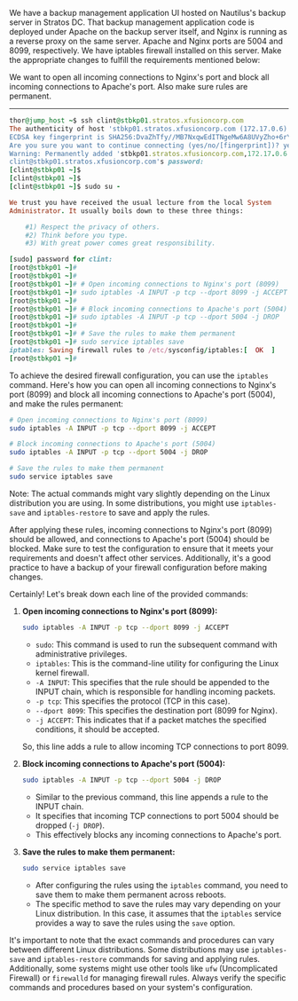 We have a backup management application UI hosted on Nautilus's backup server in Stratos DC. That backup management application code is deployed under Apache on the backup server itself, and Nginx is running as a reverse proxy on the same server. Apache and Nginx ports are 5004 and 8099, respectively. We have iptables firewall installed on this server. Make the appropriate changes to fulfill the requirements mentioned below:



We want to open all incoming connections to Nginx's port and block all incoming connections to Apache's port. Also make sure rules are permanent.

--------------

```ruby
thor@jump_host ~$ ssh clint@stbkp01.stratos.xfusioncorp.com
The authenticity of host 'stbkp01.stratos.xfusioncorp.com (172.17.0.6)' can't be established.
ECDSA key fingerprint is SHA256:DvaZhTfy//MB7NxqwEdITNgeMw6A8UVyZho+6rYP2Po.
Are you sure you want to continue connecting (yes/no/[fingerprint])? yes
Warning: Permanently added 'stbkp01.stratos.xfusioncorp.com,172.17.0.6' (ECDSA) to the list of known hosts.
clint@stbkp01.stratos.xfusioncorp.com's password: 
[clint@stbkp01 ~]$ 
[clint@stbkp01 ~]$ 
[clint@stbkp01 ~]$ sudo su -

We trust you have received the usual lecture from the local System
Administrator. It usually boils down to these three things:

    #1) Respect the privacy of others.
    #2) Think before you type.
    #3) With great power comes great responsibility.

[sudo] password for clint: 
[root@stbkp01 ~]# 
[root@stbkp01 ~]# 
[root@stbkp01 ~]# # Open incoming connections to Nginx's port (8099)
[root@stbkp01 ~]# sudo iptables -A INPUT -p tcp --dport 8099 -j ACCEPT
[root@stbkp01 ~]# 
[root@stbkp01 ~]# # Block incoming connections to Apache's port (5004)
[root@stbkp01 ~]# sudo iptables -A INPUT -p tcp --dport 5004 -j DROP
[root@stbkp01 ~]# 
[root@stbkp01 ~]# # Save the rules to make them permanent
[root@stbkp01 ~]# sudo service iptables save
iptables: Saving firewall rules to /etc/sysconfig/iptables:[  OK  ]
[root@stbkp01 ~]# 
```
To achieve the desired firewall configuration, you can use the `iptables` command. Here's how you can open all incoming connections to Nginx's port (8099) and block all incoming connections to Apache's port (5004), and make the rules permanent:

```bash
# Open incoming connections to Nginx's port (8099)
sudo iptables -A INPUT -p tcp --dport 8099 -j ACCEPT

# Block incoming connections to Apache's port (5004)
sudo iptables -A INPUT -p tcp --dport 5004 -j DROP

# Save the rules to make them permanent
sudo service iptables save
```

Note: The actual commands might vary slightly depending on the Linux distribution you are using. In some distributions, you might use `iptables-save` and `iptables-restore` to save and apply the rules.

After applying these rules, incoming connections to Nginx's port (8099) should be allowed, and connections to Apache's port (5004) should be blocked. Make sure to test the configuration to ensure that it meets your requirements and doesn't affect other services. Additionally, it's a good practice to have a backup of your firewall configuration before making changes.

Certainly! Let's break down each line of the provided commands:

1. **Open incoming connections to Nginx's port (8099):**
   ```bash
   sudo iptables -A INPUT -p tcp --dport 8099 -j ACCEPT
   ```

   - `sudo`: This command is used to run the subsequent command with administrative privileges.
   - `iptables`: This is the command-line utility for configuring the Linux kernel firewall.
   - `-A INPUT`: This specifies that the rule should be appended to the INPUT chain, which is responsible for handling incoming packets.
   - `-p tcp`: This specifies the protocol (TCP in this case).
   - `--dport 8099`: This specifies the destination port (8099 for Nginx).
   - `-j ACCEPT`: This indicates that if a packet matches the specified conditions, it should be accepted.

   So, this line adds a rule to allow incoming TCP connections to port 8099.

2. **Block incoming connections to Apache's port (5004):**
   ```bash
   sudo iptables -A INPUT -p tcp --dport 5004 -j DROP
   ```

   - Similar to the previous command, this line appends a rule to the INPUT chain.
   - It specifies that incoming TCP connections to port 5004 should be dropped (`-j DROP`).
   - This effectively blocks any incoming connections to Apache's port.

3. **Save the rules to make them permanent:**
   ```bash
   sudo service iptables save
   ```

   - After configuring the rules using the `iptables` command, you need to save them to make them permanent across reboots.
   - The specific method to save the rules may vary depending on your Linux distribution. In this case, it assumes that the `iptables` service provides a way to save the rules using the `save` option.

It's important to note that the exact commands and procedures can vary between different Linux distributions. Some distributions may use `iptables-save` and `iptables-restore` commands for saving and applying rules. Additionally, some systems might use other tools like `ufw` (Uncomplicated Firewall) or `firewalld` for managing firewall rules. Always verify the specific commands and procedures based on your system's configuration.

